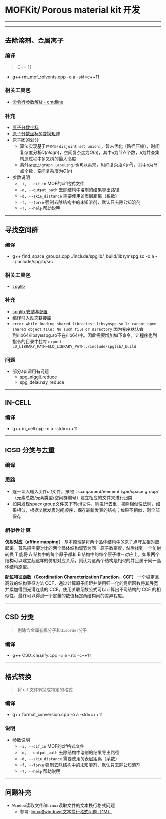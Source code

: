 # MOFKit/ Porous material kit 开发

---
---

## 去除溶剂、金属离子

### 编译
> C++ 11
* g++ rm_mof_solvents.cpp -o a -std=c++11

### 相关工具包
* [命令行参数解析 - cmdline](https://github.com/tanakh/cmdline)

### 补充
* [原子分数坐标](https://baike.baidu.com/item/%E5%8E%9F%E5%AD%90%E5%88%86%E6%95%B0%E5%9D%90%E6%A0%87/8578487?fr=aladdin)
* [原子分数坐标的变换矩阵](https://blog.csdn.net/aserendipity/article/details/82940016)
* 原子团的划分
  * 算法实现基于`并查集(disjoint set union)`，暂未优化（路径压缩），时间复杂度分析$O(nlogh)$，空间复杂度为$O(n)$，其中`n`为节点个数，`h`为并查集构造过程中多叉树的最大高度
  * 另外`染色法(graph labeling)`也可以实现，时间复杂度$O(n^2)$，其中`n`为节点个数，空间复杂度为$O(n)$
* 参数说明
  * `-i, --cif_in`  MOF的cif格式文件
  * `-o, --output_path`    去除结构中溶剂的结果导出路径
  * `-d, --skin_distance`   需要使用的表层距离（系数）
  * `-f, --force`   强制去除结构中的未知溶剂，默认只去除公知溶剂 
  * `-?, --help`    帮助说明

--- 

## 寻找空间群

### 编译
* g++ find_space_groups.cpp  ./include/spglib/_build/libsymspg.so -o a -I./include/spglib/src

### 相关工具包
* [spglib](https://github.com/atztogo/spglib)

### 补充
* [spglib 安装与配置](https://atztogo.github.io/spglib/install.html)
* [编译引入动态链接库](https://www.cnblogs.com/dongfangchun/p/9078751.html)
* `error while loading shared libraries: libsymspg.so.1: cannot open shared object file: No such file or directory` 因为程序默认会到/lib64/libsymspg.so不在/lib64/中。因此需要增加如下命令，让程序也到指令的目录中找库
    `export LD_LIBRARY_PATH=$LD_LIBRARY_PATH:./include/spglib/_build`


### 问题
* 部分api调用有问题
  * spg_niggli_reduce
  * spg_delaunay_reduce

---

## IN-CELL

### 编译
* g++ in_cell.cpp -o a -std=c++11

---

## ICSD 分类与去重


### 编译

### 思路
* 逐一读入输入文件cif文件，按照：component/element type/space group/（元素总数/元素类型/空间群编号）建立相应的文件夹进行归类
* 如果发现space group文件夹下有cif文件，则进行去重，按照相似性法则，如果相似，根据文献发表时间顺序，保存最新发表的结构；如果不相似，则全部保存

### 相似性计算
**仿射对应（affine mapping）**
基本原理是将两个晶体结构中的原子点阵互相对应起来，首先把需要对比的两个晶体结构调节为同一原子数密度，然后找到一个仿射转换 T 能将 A 结构中的每个原子都和 B 结构中的每个原子唯一对应上。如果两个结构可以建立起这样的仿射对应关系，则认为这两个结构是相似的并且属于同一晶体结构原型。

**配位特征函数（Coordination Characterization Function，CCF）**
一个稳定且高效的结构表征方法 CCF，通过计算原子间距并使用归一化的高斯函数将其展宽并累加得到光滑连续的 CCF。使用关联系数公式可以计算出不同结构的 CCF 的相似性，最终可以得到一个定量的数值标定两结构间的差异程度。



---

## CSD 分类

> 剔除含金属有机分子和`disorder`分子

### 编译
* g++ CSD_classify.cpp -o a -std=c++11


---

## 格式转换

> 将 cif 文件转换成特定的格式

### 编译
* g++ format_conversion.cpp -o a -std=c++11

### 说明
* 参数说明
  * `-i, --cif_in`  MOF的cif格式文件
  * `-o, --output_path`    去除结构中溶剂的结果导出路径
  * `-d, --skin_distance`   需要使用的表层距离（系数）
  * `-f, --force`   强制去除结构中的未知溶剂，默认只去除公知溶剂 
  * `-?, --help`    帮助说明


---

## 问题补充
* `Window`读取文件和`Linux`读取文件的文本换行格式问题
  * 参考-[linux和windows文本换行格式问题（^M）](https://www.cnblogs.com/feer/p/9578059.html)

